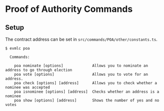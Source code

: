 # Proof of Authority Commands

## Setup

The contract address can be set in `src/commands/POA/other/constants.ts`.

```
$ evmlc poa

  Commands:

    poa nominate [options]             Allows you to nominate an address to go through election
    poa vote [options]                 Allows you to vote for an address.
    poa check [options] [address]      Allows you to check whether a nominee was accepted
    poa isnominee [options] [address]  Checks whether an address is a nominee
    poa show [options] [address]       Shows the number of yes and no votes
```
